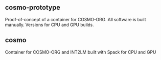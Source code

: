 ## cosmo-prototype
Proof-of-concept of a container for COSMO-ORG. All software is built manually.
Versions for CPU and GPU builds.

## cosmo
Container for COSMO-ORG and INT2LM built with Spack for CPU and GPU
